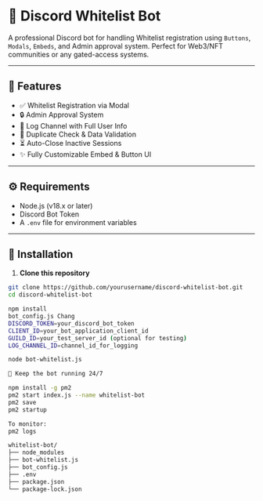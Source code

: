 # 💠 Discord Whitelist Bot

A professional Discord bot for handling Whitelist registration using `Buttons`, `Modals`, `Embeds`, and Admin approval system. Perfect for Web3/NFT communities or any gated-access systems.

---

## 📌 Features

- ✅ Whitelist Registration via Modal
- 🔒 Admin Approval System
- 🧾 Log Channel with Full User Info
- 🔁 Duplicate Check & Data Validation
- ⏳ Auto-Close Inactive Sessions
- ✨ Fully Customizable Embed & Button UI

---

## ⚙️ Requirements

- Node.js (v18.x or later)
- Discord Bot Token
- A `.env` file for environment variables

---

## 🚀 Installation

1. **Clone this repository**

```bash
git clone https://github.com/yourusername/discord-whitelist-bot.git
cd discord-whitelist-bot

npm install
bot_config.js Chang
DISCORD_TOKEN=your_discord_bot_token
CLIENT_ID=your_bot_application_client_id
GUILD_ID=your_test_server_id (optional for testing)
LOG_CHANNEL_ID=channel_id_for_logging

node bot-whitelist.js

🔁 Keep the bot running 24/7

npm install -g pm2
pm2 start index.js --name whitelist-bot
pm2 save
pm2 startup

To monitor:
pm2 logs

whitelist-bot/
├── node_modules
├── bot-whitelist.js
├── bot_config.js
├── .env
├── package.json
└── package-lock.json

